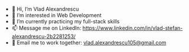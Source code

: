 - 👋 Hi, I’m Vlad Alexandrescu
- 👀 I’m interested in Web Development
- 🌱 I’m currently practicing my full-stack skills
- 📫 Message me on LinkedIn: https://www.linkedin.com/in/vlad-stefan-alexandrescu-2b2281253/
- 📧 Email me to work together: vlad.alexandrescu105@gmail.com
<!---
VladAlx10/VladAlx10 is a ✨ special ✨ repository because its `README.md` (this file) appears on your GitHub profile.
You can click the Preview link to take a look at your changes.
--->
